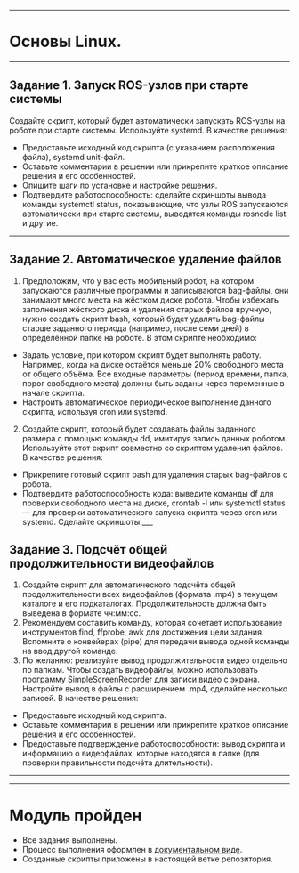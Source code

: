 ___
# Основы Linux.
___
## Задание 1. Запуск ROS-узлов при старте системы
Создайте скрипт, который будет автоматически запускать ROS-узлы на роботе при старте системы. Используйте systemd. 
В качестве решения:
* Предоставьте исходный код скрипта (с указанием расположения файла), systemd unit-файл.
* Оставьте комментарии в решении или прикрепите краткое описание решения и его особенностей.
* Опишите шаги по установке и настройке решения.
* Подтвердите работоспособность: сделайте скриншоты вывода команды systemctl status, показывающие, что узлы ROS запускаются автоматически при старте системы, выводятся команды rosnode list и другие.
___
## Задание 2. Автоматическое удаление файлов
1. Предположим, что у вас есть мобильный робот, на котором запускаются различные программы и записываются bag-файлы, они занимают много места на жёстком диске робота. Чтобы избежать заполнения жёсткого диска и удаления старых файлов вручную, нужно создать скрипт bash, который будет удалять bag-файлы старше заданного периода (например, после семи дней) в определённой папке на роботе. В этом скрипте необходимо:
* Задать условие, при котором скрипт будет выполнять работу. Например, когда на диске остаётся меньше 20% свободного места от общего объёма. Все входные параметры (период времени, папка, порог свободного места) должны быть заданы через переменные в начале скрипта.
* Настроить автоматическое периодическое выполнение данного скрипта, используя cron или systemd.
2. Создайте скрипт, который будет создавать файлы заданного размера с помощью команды dd, имитируя запись данных роботом. Используйте этот скрипт совместно со скриптом удаления файлов.
В качестве решения:
* Прикрепите готовый скрипт bash для удаления старых bag-файлов с робота.
* Подтвердите работоспособность кода: выведите команды df для проверки свободного места на диске, crontab -l или systemctl status — для проверки автоматического запуска скрипта через cron или systemd. Сделайте скриншоты.___
## Задание 3. Подсчёт общей продолжительности видеофайлов
1. Создайте скрипт для автоматического подсчёта общей продолжительности всех видеофайлов (формата .mp4) в текущем каталоге и его подкаталогах. Продолжительность должна быть выведена в формате чч:мм:сс.
2. Рекомендуем составить команду, которая сочетает использование инструментов find, ffprobe, awk для достижения цели задания. Вспомните о конвейерах (pipe) для передачи вывода одной команды на ввод другой команде.
3. По желанию: реализуйте вывод продолжительности видео отдельно по папкам. 
Чтобы создать видеофайлы, можно использовать программу SimpleScreenRecorder для записи видео с экрана. Настройте вывод в файлы с расширением .mp4, сделайте несколько записей. 
В качестве решения:
* Предоставьте исходный код скрипта.
* Оставьте комментарии в решении или прикрепите краткое описание решения и его особенностей.
* Предоставьте подтверждение работоспособности: вывод скрипта и информацию о видеофайлах, которые находятся в папке (для проверки правильности подсчёта длительности). 
___
___
# Модуль пройден
* Все задания выполнены. 
* Процесс выполнения оформлен в [документальном виде](https://github.com/al-sapsan/skill-linux/blob/module2/practice_work2.pdf).
* Созданные скрипты приложены в настоящей ветке репозитория.

